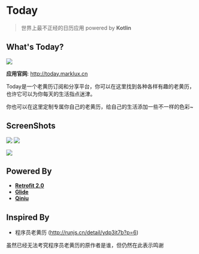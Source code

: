 # Today

> 世界上最不正经的日历应用 powered by **Kotlin**

## What's Today?

![](http://of1deuret.bkt.clouddn.com/17-11-22/77562994.jpg)

**应用官网**: http://today.marklux.cn

Today是一个老黄历订阅和分享平台，你可以在这里找到各种各样有趣的老黄历，也许它可以为你每天的生活指点迷津。

你也可以在这里定制专属你自己的老黄历，给自己的生活添加一些不一样的色彩~

## ScreenShots

![](http://cdn.marklux.cn/17-11-22/49564741.jpg)
![](http://cdn.marklux.cn/17-11-22/89887232.jpg)

![](http://cdn.marklux.cn/17-11-22/18327031.jpg)

## Powered By

* **[Retrofit 2.0](https://github.com/square/retrofit)**
* **[Glide](https://github.com/bumptech/glide)**
* **[Qiniu](https://www.qiniu.com)**

## Inspired By

* 程序员老黄历 (http://runjs.cn/detail/ydp3it7b?p=6)

虽然已经无法考究程序员老黄历的原作者是谁，但仍然在此表示鸣谢
